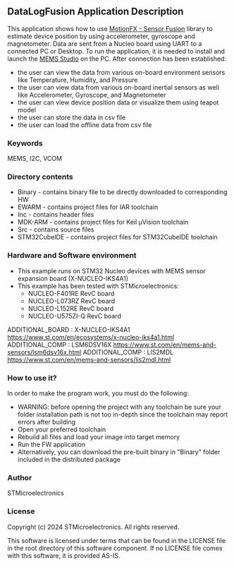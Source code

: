 
## <b>DataLogFusion Application Description</b>

This application shows how to use [MotionFX - Sensor Fusion](https://www.st.com/resource/en/user_manual/um2220-getting-started-with-motionfx-sensor-fusion-library-in-xcubemems1-expansion-for-stm32cube-stmicroelectronics.pdf) library to estimate device position by using accelerometer, gyroscope and magnetometer.
Data are sent from a Nucleo board using UART to a connected PC or Desktop.
To run the application, it is needed to install and launch the [MEMS Studio](https://www.st.com/en/development-tools/mems-studio.html) on the PC.
After connection has been established:

  - the user can view the data from various on-board environment sensors like Temperature, Humidity, and Pressure
  - the user can view data from various on-board inertial sensors as well like Accelerometer, Gyroscope, and Magnetometer
  - the user can view device position data or visualize them using teapot model
  - the user can store the data in csv file
  - the user can load the offline data from csv file


### <b>Keywords</b>

MEMS, I2C, VCOM


### <b>Directory contents</b>

  - Binary - contains binary file to be directly downloaded to corresponding HW
  - EWARM - contains project files for IAR toolchain
  - Inc - contains header files
  - MDK-ARM - contains project files for Keil µVision toolchain
  - Src - contains source files
  - STM32CubeIDE - contains project files for STM32CubeIDE toolchain


### <b>Hardware and Software environment</b>

  - This example runs on STM32 Nucleo devices with MEMS sensor expansion board (X-NUCLEO-IKS4A1)
  - This example has been tested with STMicroelectronics:
    - NUCLEO-F401RE RevC board
    - NUCLEO-L073RZ RevC board
    - NUCLEO-L152RE RevC board
    - NUCLEO-U575ZI-Q RevC board


ADDITIONAL_BOARD : X-NUCLEO-IKS4A1 https://www.st.com/en/ecosystems/x-nucleo-iks4a1.html
ADDITIONAL_COMP : LSM6DSV16X https://www.st.com/en/mems-and-sensors/lsm6dsv16x.html
ADDITIONAL_COMP : LIS2MDL https://www.st.com/en/mems-and-sensors/lis2mdl.html


### <b>How to use it?</b>

In order to make the program work, you must do the following:

  - WARNING: before opening the project with any toolchain be sure your folder installation path is not too in-depth since the toolchain may report errors after building
  - Open your preferred toolchain
  - Rebuild all files and load your image into target memory
  - Run the FW application
  - Alternatively, you can download the pre-built binary in "Binary" folder included in the distributed package


### <b>Author</b>

STMicroelectronics


### <b>License</b>

Copyright (c) 2024 STMicroelectronics.
All rights reserved.

This software is licensed under terms that can be found in the LICENSE file in the root directory of this software component.
If no LICENSE file comes with this software, it is provided AS-IS.
